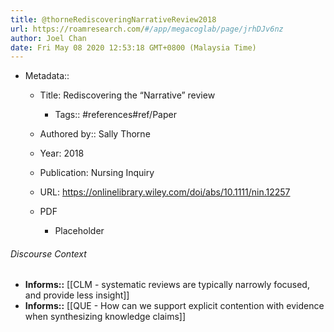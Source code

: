 ```yaml
---
title: @thorneRediscoveringNarrativeReview2018
url: https://roamresearch.com/#/app/megacoglab/page/jrhDJv6nz
author: Joel Chan
date: Fri May 08 2020 12:53:18 GMT+0800 (Malaysia Time)
---
```


- Metadata::

    - Title: Rediscovering the “Narrative” review

        - Tags:: #references#ref/Paper

    - Authored by::  Sally Thorne

    - Year: 2018

    - Publication: Nursing Inquiry

    - URL: https://onlinelibrary.wiley.com/doi/abs/10.1111/nin.12257

    - PDF

        - Placeholder

###### Discourse Context

- **Informs::** [[CLM - systematic reviews are typically narrowly focused, and provide less insight]]
- **Informs::** [[QUE - How can we support explicit contention with evidence when synthesizing knowledge claims]]
